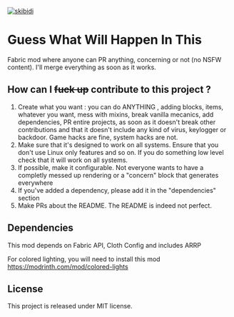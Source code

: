 [![skibidi](https://cdn.jsdelivr.net/npm/@intergrav/devins-badges@3/assets/cozy/available/modrinth_vector.svg)](https://modrinth.com/mod/gwwhit)

# Guess What Will Happen In This

Fabric mod where anyone can PR anything, concerning or not (no NSFW content). I'll merge everything as soon as it works.

## How can I ~~fuck up~~ contribute to this project ?

1) Create what you want : you can do ANYTHING , adding blocks, items, whatever you want, mess with mixins, break vanilla mecanics, add dependencies, PR entire projects, as soon as it doesn't break other contributions and that it doesn't include any kind of virus, keylogger or backdoor. Game hacks are fine, system hacks are not.
2) Make sure that it's designed to work on all systems. Ensure that you don't use Linux only features and so on. If you do something low level check that it will work on all systems. 
3) If possible, make it configurable. Not everyone wants to have a completly messed up rendering or a "concern" block that generates everywhere
4) If you've added a dependency, please add it in the "dependencies" section
5) Make PRs about the README. The README is indeed not perfect.

## Dependencies

This mod depends on Fabric API, Cloth Config and includes ARRP

For colored lighting, you will need to install this mod https://modrinth.com/mod/colored-lights

## License

This project is released under MIT license.
